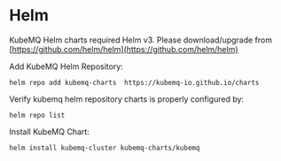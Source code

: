 # Helm

KubeMQ Helm charts required Helm v3. Please download/upgrade from [https://github.com/helm/helm](https://github.com/helm/helm)

Add KubeMQ Helm Repository:
```
helm repo add kubemq-charts  https://kubemq-io.github.io/charts
```

Verify kubemq helm repository charts is properly configured by:

```
helm repo list
```

Install KubeMQ Chart:

```bash
helm install kubemq-cluster kubemq-charts/kubemq
```

